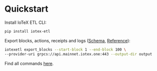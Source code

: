 # Quickstart

Install IoTeX ETL CLI:

```bash
pip install iotex-etl
```

Export blocks, actions, receipts and logs ([Schema](schema.md), [Reference](commands.md#export_blocks)):

```bash
iotexetl export_blocks --start-block 1 --end-block 100 \
--provider-uri grpcs://api.mainnet.iotex.one:443 --output-dir output
```

Find all commands [here](commands.md).
